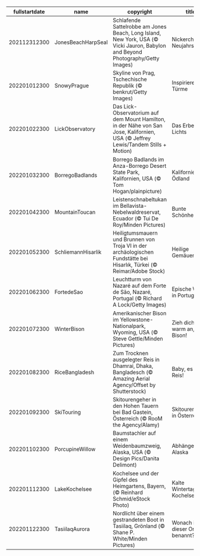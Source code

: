 |fullstartdate|name|copyright|title|image|
|--|--|--|--|--|
202112312300|JonesBeachHarpSeal|Schlafende Sattelrobbe am Jones Beach, Long Island, New York, USA (© Vicki Jauron, Babylon and Beyond Photography/Getty Images)|Nickerchen am Neujahrstag|![](/de-DE/2022/01/202112312300JonesBeachHarpSeal.jpg)|
202201012300|SnowyPrague|Skyline von Prag, Tschechische Republik (© benkrut/Getty Images)|Inspirierende Türme|![](/de-DE/2022/01/202201012300SnowyPrague.jpg)|
202201022300|LickObservatory|Das Lick-Observatorium auf dem Mount Hamilton, in der Nähe von San Jose, Kalifornien, USA (© Jeffrey Lewis/Tandem Stills + Motion)|Das Erbe des Lichts|![](/de-DE/2022/01/202201022300LickObservatory.jpg)|
202201032300|BorregoBadlands|Borrego Badlands im Anza-Borrego Desert State Park, Kalifornien, USA (© Tom Hogan/plainpicture)|Kaliforniens Ödland|![](/de-DE/2022/01/202201032300BorregoBadlands.jpg)|
202201042300|MountainToucan|Leistenschnabeltukan im Bellavista-Nebelwaldreservat, Ecuador (© Tui De Roy/Minden Pictures)|Bunte Schönheit|![](/de-DE/2022/01/202201042300MountainToucan.jpg)|
202201052300|SchliemannHisarlik|Heiligtumsmauern und Brunnen von Troja VI in der archäologischen Fundstätte bei Hisarlık, Türkei (© Reimar/Adobe Stock)|Heilige Gemäuer|![](/de-DE/2022/01/202201052300SchliemannHisarlik.jpg)|
202201062300|FortedeSao|Leuchtturm von Nazaré auf dem Forte de São, Nazaré, Portugal (© Richard A Lock/Getty Images)|Epische Wellen in Portugal|![](/de-DE/2022/01/202201062300FortedeSao.jpg)|
202201072300|WinterBison|Amerikanischer Bison im Yellowstone-Nationalpark, Wyoming, USA (© Steve Gettle/Minden Pictures)|Zieh dich warm an, Bison!|![](/de-DE/2022/01/202201072300WinterBison.jpg)|
202201082300|RiceBangladesh|Zum Trocknen ausgelegter Reis in Dhamrai, Dhaka, Bangladesch (© Amazing Aerial Agency/Offset by Shutterstock)|Baby, es gibt Reis!|![](/de-DE/2022/01/202201082300RiceBangladesh.jpg)|
202201092300|SkiTouring|Skitourengeher in den Hohen Tauern bei Bad Gastein, Österreich (© RooM the Agency/Alamy)|Skitourengeher in Österreich|![](/de-DE/2022/01/202201092300SkiTouring.jpg)|
202201102300|PorcupineWillow|Baumstachler auf einem Weidenbaumzweig, Alaska, USA (© Design Pics/Danita Delimont)|Abhängen in Alaska|![](/de-DE/2022/01/202201102300PorcupineWillow.jpg)|
202201112300|LakeKochelsee|Kochelsee und der Gipfel des Heimgartens, Bayern, (© Reinhard Schmid/eStock Photo)|Kalte Wintertage am Kochelsee|![](/de-DE/2022/01/202201112300LakeKochelsee.jpg)|
202201122300|TasiilaqAurora|Nordlicht über einem gestrandeten Boot in Tasiilaq, Grönland (© Shane P. White/Minden Pictures)|Wonach ist dieser Ort benannt?|![](/de-DE/2022/01/202201122300TasiilaqAurora.jpg)|
